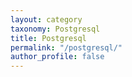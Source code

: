 ```yaml
---
layout: category
taxonomy: Postgresql
title: Postgresql
permalink: "/postgresql/"
author_profile: false
---
```

